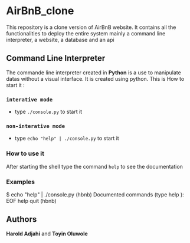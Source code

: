 # AirBnB_clone
This repository is a clone version of AirBnB website. It contains all the functionalities to deploy the entire system mainly a command line interpreter, a website, a database and an api

## Command Line Interpreter
The commande line interpreter created in **Python** is a use to manipulate datas without a visual interface. It is created using python. This is How to start it :
### `interative mode`
* type `./console.py` to start it

### `non-interative mode`
* type `echo "help" | ./console.py` to start it

### How to use it
After starting the shell type the command `help` to see the documentation
### Examples
$ echo "help" | ./console.py
(hbnb)
Documented commands (type help <topic>):
EOF  help  quit
(hbnb)

## Authors
**Harold Adjahi** and **Toyin Oluwole**